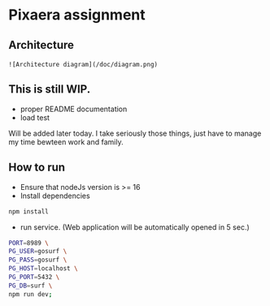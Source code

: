 # Pixaera assignment

## Architecture

    ![Architecture diagram](/doc/diagram.png)

## This is still WIP.

- proper README documentation
- load test

Will be added later today. I take seriously those things, just have to manage my time bewteen work and family.

## How to run

- Ensure that nodeJs version is >= 16
- Install dependencies
```bash
npm install
```
- run service. (Web application will be automatically opened in 5 sec.)

```bash
PORT=8989 \
PG_USER=gosurf \
PG_PASS=gosurf \
PG_HOST=localhost \
PG_PORT=5432 \
PG_DB=surf \
npm run dev;
```
